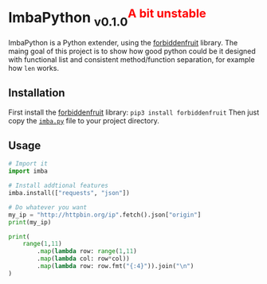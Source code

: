 # <a class="spin">Imba</a>Python <sub class="blink">v0.1.0</sub><sup class="slide-left" style="color: red !important;">A bit unstable</sup>

<!--- Testing css in GitHub readme limits --->

ImbaPython is a Python extender, using the [forbiddenfruit](https://github.com/clarete/forbiddenfruit) library. The maing goal of this project is to show how good python could be it designed with functional list and consistent method/function separation, for example how `len` works.

## Installation

First install the [forbiddenfruit](https://github.com/clarete/forbiddenfruit) library:
`pip3 install forbiddenfruit`
Then just copy the [`imba.py`](imba.py) file to your project directory.

## Usage

```python
# Import it
import imba

# Install addtional features
imba.install(["requests", "json"])

# Do whatever you want
my_ip = "http://httpbin.org/ip".fetch().json["origin"]
print(my_ip)

print(
    range(1,11)
        .map(lambda row: range(1,11)
        .map(lambda col: row*col))
        .map(lambda row: row.fmt("{:4}")).join("\n")
)
```


<!--- Styles
<style>
    h1 {
        transform: rotate(2deg);
        -moz-osx-font-smoothing: grayscale;
        -webkit-font-smoothing: antialiased;
        animation: slide 120s linear infinite, blinkx 2s linear infinite;
    }
    h2:nth-child(5n) {
        animation: blink 10s infinite;
    }
    h2:nth-child(3n) {
        animation: blink 0.5s linear infinite alternate, swing 1s infinite;
    }
    h2:nth-child(3n) + p {
        transform: rotate(-2deg);
        -moz-osx-font-smoothing: grayscale;
        -webkit-font-smoothing: antialiased;
        animation: swing 20s infinite;
    }
    p {
        transform: rotate(2deg);
        -moz-osx-font-smoothing: grayscale;
        -webkit-font-smoothing: antialiased;
        animation: swing 10s infinite;
    }
    div.line {
        background: red !important;
    }

    .blink {
        animation: blink 0.7s linear infinite alternate;
    }
    .spin {
        color: black;
        display: inline-block;
        transform: rotate(-2deg);
        animation: spin 3s linear infinite;
    }
    .slide-left {
        display: inline-block;
        transform: translate(-20px);
        animation: sliderev 3s linear infinite;
    }

    @keyframes swing {
        0%   {transform: rotate(2deg);}
        50%  {transform: rotate(-2deg);}
        100% {transform: rotate(2deg);}
    }
    @keyframes spin {
        0%   {transform: rotate(0deg);}
        50%  {transform: rotate(160deg);}
        100% {transform: rotate(359deg);}
    }
    @keyframes slide {
        0%   {transform: translate(0px);}
        50%  {transform: translate(50%);}
        100% {transform: translate(0px);}
    }
    @keyframes sliderev {
        0%   {transform: translate(-20px);}
        50%  {transform: translate(-40%);}
        100% {transform: translate(-20px);}
    }
    @keyframes blink {
        10%  {opacity: 1;}
        11%  {opacity: 0;}
        12%  {opacity: 1;}
        50%  {opacity: 1;}
        51%  {opacity: 0;}
        52%  {opacity: 1;}
        54%  {opacity: 0;}
        55%  {opacity: 1;}
        56%  {opacity: 0;}
        57%  {opacity: 1;}
        58%  {opacity: 0;}
        59%  {opacity: 1;}
        60%  {opacity: 0;}
        61%  {opacity: 1;}
        62%  {opacity: 0;}
        63%  {opacity: 1;}
        65%  {opacity: 0;}
    }
    @keyframes blinkx {
        49%  {opacity: 1;}
        50%  {opacity: 0;}
        51%  {opacity: 1;}
    }
</style>
--->
